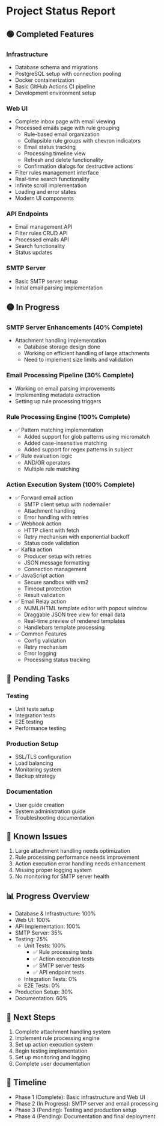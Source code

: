 # Project Status Report

## 🟢 Completed Features

### Infrastructure
- Database schema and migrations
- PostgreSQL setup with connection pooling
- Docker containerization
- Basic GitHub Actions CI pipeline
- Development environment setup

### Web UI
- Complete inbox page with email viewing
- Processed emails page with rule grouping
  - Rule-based email organization
  - Collapsible rule groups with chevron indicators
  - Email status tracking
  - Processing timeline view
  - Refresh and delete functionality
  - Confirmation dialogs for destructive actions
- Filter rules management interface
- Real-time search functionality
- Infinite scroll implementation
- Loading and error states
- Modern UI components

### API Endpoints
- Email management API
- Filter rules CRUD API
- Processed emails API
- Search functionality
- Status updates

### SMTP Server
- Basic SMTP server setup
- Initial email parsing implementation

## 🟡 In Progress

### SMTP Server Enhancements (40% Complete)
- Attachment handling implementation
  - Database storage design done
  - Working on efficient handling of large attachments
  - Need to implement size limits and validation

### Email Processing Pipeline (30% Complete)
- Working on email parsing improvements
- Implementing metadata extraction
- Setting up rule processing triggers

### Rule Processing Engine (100% Complete)
- ✅ Pattern matching implementation
  - Added support for glob patterns using micromatch
  - Added case-insensitive matching
  - Added support for regex patterns in subject
- ✅ Rule evaluation logic
  - AND/OR operators
  - Multiple rule matching

### Action Execution System (100% Complete)
- ✅ Forward email action
  - SMTP client setup with nodemailer
  - Attachment handling
  - Error handling with retries
- ✅ Webhook action
  - HTTP client with fetch
  - Retry mechanism with exponential backoff
  - Status code validation
- ✅ Kafka action
  - Producer setup with retries
  - JSON message formatting
  - Connection management
- ✅ JavaScript action
  - Secure sandbox with vm2
  - Timeout protection
  - Result validation
- ✅ Email Relay action
  - MJML/HTML template editor with popout window
  - Draggable JSON tree view for email data
  - Real-time preview of rendered templates
  - Handlebars template processing
- ✅ Common Features
  - Config validation
  - Retry mechanism
  - Error logging
  - Processing status tracking

## 🔴 Pending Tasks

### Testing
- Unit tests setup
- Integration tests
- E2E testing
- Performance testing

### Production Setup
- SSL/TLS configuration
- Load balancing
- Monitoring system
- Backup strategy

### Documentation
- User guide creation
- System administration guide
- Troubleshooting documentation

## 🚧 Known Issues
1. Large attachment handling needs optimization
2. Rule processing performance needs improvement
3. Action execution error handling needs enhancement
4. Missing proper logging system
5. No monitoring for SMTP server health

## 📊 Progress Overview
- Database & Infrastructure: 100%
- Web UI: 100%
- API Implementation: 100%
- SMTP Server: 35%
- Testing: 25%
  - Unit Tests: 100%
    - ✅ Rule processing tests
    - ✅ Action execution tests
    - ✅ SMTP server tests
    - ✅ API endpoint tests
  - Integration Tests: 0%
  - E2E Tests: 0%
- Production Setup: 30%
- Documentation: 60%

## 🎯 Next Steps
1. Complete attachment handling system
2. Implement rule processing engine
3. Set up action execution system
4. Begin testing implementation
5. Set up monitoring and logging
6. Complete user documentation

## 📅 Timeline
- Phase 1 (Complete): Basic infrastructure and Web UI
- Phase 2 (In Progress): SMTP server and email processing
- Phase 3 (Pending): Testing and production setup
- Phase 4 (Pending): Documentation and final deployment
